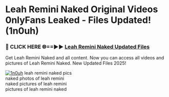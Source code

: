 # Leah Remini Naked Original Videos 0nlyFans Leaked - Files Updated! (1n0uh)

<h3>🔴 CLICK HERE 🌐==►► <a href="https://tinyurl.com/up5wt9bj" rel="nofollow">Leah Remini Naked Updated Files</a></h3>

Get Leah Remini Naked and all content. Now you can access all videos and pictures of Leah Remini Naked. New Updated Files 2025!

[![1n0uh](https://i.imgur.com/ABiUzMV.gif)](https://tinyurl.com/up5wt9bj)
leah remini naked pics<br>
naked photos of leah remini<br>
naked pictures of leah remini<br>
pictures of leah remini naked
